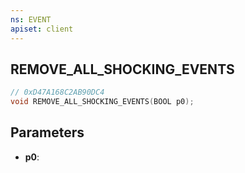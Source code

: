 ```yaml
---
ns: EVENT
apiset: client
---
```

## REMOVE_ALL_SHOCKING_EVENTS

```c
// 0xD47A168C2AB90DC4
void REMOVE_ALL_SHOCKING_EVENTS(BOOL p0);
```


## Parameters
* **p0**: